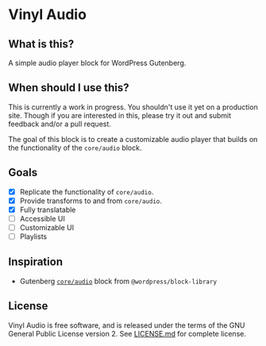 # Vinyl Audio

## What is this?

A simple audio player block for WordPress Gutenberg.

## When should I use this?

This is currently a work in progress. You shouldn't use it yet on a production site. Though if you are interested in this, please try it out and submit feedback and/or a pull request.

The goal of this block is to create a customizable audio player that builds on the functionality of the `core/audio` block.

## Goals

-   [x] Replicate the functionality of `core/audio`.
-   [x] Provide transforms to and from `core/audio`.
-   [x] Fully translatable
-   [ ] Accessible UI
-   [ ] Customizable UI
-   [ ] Playlists

## Inspiration

-   Gutenberg [`core/audio`](https://github.com/WordPress/gutenberg/tree/56df71497a18a5adfd11005aead4501a449531c7/packages/block-library/src/audio) block from `@wordpress/block-library`

## License

Vinyl Audio is free software, and is released under the terms of the GNU General Public License version 2. See [LICENSE.md](LICENSE.md) for complete license.
